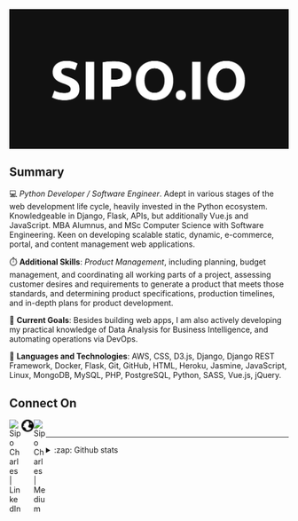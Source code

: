 <img align = "center" src = "img/domain.png">

<h2>Summary</h2>

<p>💻 <i>Python Developer / Software Engineer</i>. Adept in various stages of the web development life cycle, heavily invested in the Python ecosystem. Knowledgeable in Django, Flask, APIs, but additionally Vue.js and JavaScript. MBA Alumnus, and MSc Computer Science with Software Engineering. Keen on developing scalable static, dynamic, e-commerce, portal, and content management web applications.</p>

<p>⏱️ <b>Additional Skills</b>: <i>Product Management</i>, including planning, budget management, and coordinating all working parts of a project, assessing customer desires and requirements to generate a product that meets those standards, and determining product specifications, production timelines, and in-depth plans for product development.</p>

<p>🎯 <b>Current Goals</b>: Besides building web apps, I am also actively developing my practical knowledge of Data Analysis for Business Intelligence, and automating operations via DevOps.</p>


<p>🚀 <b>Languages and Technologies</b>: AWS, CSS, D3.js, Django, Django REST Framework, Docker, Flask, Git, GitHub, HTML, Heroku, Jasmine, JavaScript, Linux, MongoDB, MySQL, PHP, PostgreSQL, Python, SASS, Vue.js, jQuery.</p>

<h2>Connect On</h2>

[<img align="left" alt="Sipo Charles | LinkedIn" width="22px" src="https://cdn.jsdelivr.net/npm/simple-icons@v3/icons/linkedin.svg" />][linkedin]
[<img align="left" alt="sipo.io" width="22px" src="https://raw.githubusercontent.com/iconic/open-iconic/master/svg/globe.svg" />][website]
[<img align="left" alt="Sipo Charles | Medium" width="22px" src="https://cdn.jsdelivr.net/npm/simple-icons@v3/icons/medium.svg" />][medium]
<br />

---

<details>
    <summary>:zap: Github stats</summary>
    <img align="left" alt="sipostudent's Github Stats" src="https://github-readme-stats.vercel.app/api?username=sipostudent&count_private=true&hide=issues,contribs&show_icons=true&hide_border=true" />
</details>

[website]: https://www.sipo.io/
[medium]: https://medium.com/@sipocharles18
[linkedin]: https://www.linkedin.com/in/sipo-cyrus-charles/
